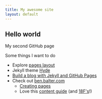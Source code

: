 ```yaml
---
title: My awesome site
layout: default
---
```


## Hello world

My second GitHub page

Some things I want to do
- Explore [pages layout](http://bit.ly/pages-layout)
- Jekyll theme [Hyde](https://github.com/poole/hyde)
- [Build a blog with Jekyll and GitHub Pages](https://www.smashingmagazine.com/2014/08/build-blog-jekyll-github-pages/)
- Check out [ben.balter.com](http://ben.balter.com/)
  - [Creating pages](http://ben.balter.com/2015/06/11/using-github-pages-to-showcase-your-orgs-open-source-efforts/)
  - Love this [content guide](http://ben.balter.com/2015/07/20/write-corporate-blog-posts-as-a-human/) (and [18F's](
https://pages.18f.gov/content-guide/index.html)!)
